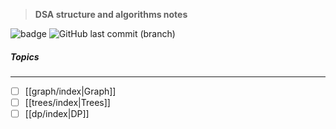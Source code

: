 > **DSA structure and algorithms notes**

![badge](https://github.com/ashwincreates/dsa/actions/workflows/main.yml/badge.svg) ![GitHub last commit (branch)](https://img.shields.io/github/last-commit/ashwincreates/dsa/master)
##### Topics
---
- [ ] [[graph/index|Graph]]
- [ ] [[trees/index|Trees]]
- [ ] [[dp/index|DP]]